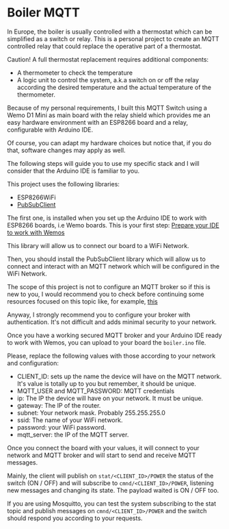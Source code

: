 # Boiler MQTT

In Europe, the boiler is usually controlled with a thermostat which can be
simplified as a switch or relay. This is a personal project to create an MQTT
controlled relay that could replace the operative part of a thermostat.

Caution! A full thermostat replacement requires additional components:

- A thermometer to check the temperature
- A logic unit to control the system, a.k.a switch on or off the relay according
  the desired temperature and the actual temperature of the thermometer.

Because of my personal requirements, I built this MQTT Switch using a Wemo D1 Mini
as main board with the relay shield which provides me an easy hardware
environment with an ESP8266 board and a relay, configurable with Arduino IDE.

Of course, you can adapt my hardware choices but notice that, if you do that,
software changes may apply as well.

The following steps will guide you to use my specific stack and I will consider
that the Arduino IDE is familiar to you.

This project uses the following libraries:

- ESP8266WiFi
- [PubSubClient](http://pubsubclient.knolleary.net)

The first one, is installed when you set up the Arduino IDE to work with ESP8266
boards, i.e Wemo boards. This is your first step:
[Prepare your IDE to work with Wemos](https://www.instructables.com/Wemos-ESP8266-Getting-Started-Guide-Wemos-101/)

This library will allow us to connect our board to a WiFi Network.

Then, you should install the PubSubClient library which will allow us to connect
and interact with an MQTT network which will be configured in the WiFi Network.

The scope of this project is not to configure an MQTT broker so if this is new
to you, I would recommend you to check before continuing some resources focused
on this topic like, for example,
[this](https://randomnerdtutorials.com/how-to-install-mosquitto-broker-on-raspberry-pi/)

Anyway, I strongly recommend you to configure your broker with authentication.
It's not difficult and adds minimal security to your network.

Once you have a working secured MQTT broker and your Arduino IDE ready to work
with Wemos, you can upload to your board the `boiler.ino` file.

Please, replace the following values with those according to your network and
configuration:

- CLIENT_ID: sets up the name the device will have on the MQTT network. It's
  value is totally up to you but remember, it should be unique.
- MQTT_USER and MQTT_PASSWORD: MQTT credentials
- ip: The IP the device will have on your network. It must be unique.
- gateway: The IP of the router.
- subnet: Your network mask. Probably 255.255.255.0
- ssid: The name of your WiFi network.
- password: your WiFi password.
- mqtt_server: the IP of the MQTT server.

Once you connect the board with your values, it will connect to your network and
MQTT broker and will start to send and receive MQTT messages.

Mainly, the client will publish on `stat/<CLIENT_ID>/POWER` the status of the
switch (ON / OFF) and will subscribe to `cmnd/<CLIENT_ID>/POWER`, listening new
messages and changing its state. The payload waited is ON / OFF too.

If you are using Mosquitto, you can test the system subscribing to the stat
topic and publish messages on `cmnd/<CLIENT_ID>/POWER` and the switch should
respond you according to your requests.
